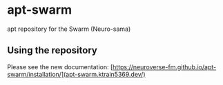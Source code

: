 # apt-swarm

apt repository for the Swarm (Neuro-sama)

## Using the repository
Please see the new documentation:
[https://neuroverse-fm.github.io/apt-swarm/installation/](apt-swarm.ktrain5369.dev/)
